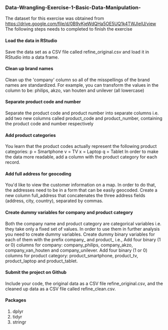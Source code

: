 ### Data-Wrangling-Exercise-1-Basic-Data-Manipulation-
The dataset for this exercise was obtained from https://drive.google.com/file/d/0B9vKjeWdQHa5OE5UQ1k4TWJlelU/view    
The following steps needs to completed to finish the exercise     
#### Load the data in RStudio
Save the data set as a CSV file called refine_original.csv and load it in RStudio into a data frame.  

#### Clean up brand names
Clean up the 'company' column so all of the misspellings of the brand names are standardized. For example, you can transform the values in the column to be: philips, akzo, van houten and unilever (all lowercase)

#### Separate product code and number    
Separate the product code and product number into separate columns i.e. add two new columns called product_code and product_number, containing the product code and number respectively

#### Add product categories  
You learn that the product codes actually represent the following product categories: p = Smartphone v = TV x = Laptop q = Tablet In order to make the data more readable, add a column with the product category for each record.    


#### Add full address for geocoding
You'd like to view the customer information on a map. In order to do that, the addresses need to be in a form that can be easily geocoded. Create a new column full_address that concatenates the three address fields (address, city, country), separated by commas.

#### Create dummy variables for company and product category
Both the company name and product category are categorical variables i.e. they take only a fixed set of values. In order to use them in further analysis you need to create dummy variables. Create dummy binary variables for each of them with the prefix company_ and product_ i.e., Add four binary (1 or 0) columns for company: company_philips, company_akzo, company_van_houten and company_unilever. Add four binary (1 or 0) columns for product category: product_smartphone, product_tv, product_laptop and product_tablet.

#### Submit the project on Github
Include your code, the original data as a CSV file refine_original.csv, and the cleaned up data as a CSV file called refine_clean.csv.

#### Packages
1. dplyr   
2. tidyr   
3. stringr
